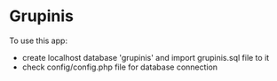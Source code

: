 # Grupinis

To use this  app:
- create localhost database 'grupinis' and import grupinis.sql file to it
- check config/config.php file for database connection
